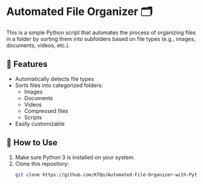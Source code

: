 # Automated File Organizer 🗂️

This is a simple Python script that automates the process of organizing files in a folder by sorting them into subfolders based on file types (e.g., images, documents, videos, etc.).

## 📌 Features

- Automatically detects file types
- Sorts files into categorized folders:
  - Images
  - Documents
  - Videos
  - Compressed files
  - Scripts
- Easily customizable

## 🚀 How to Use

1. Make sure Python 3 is installed on your system.
2. Clone this repository:
   ```bash
   git clone https://github.com/KfQo/Automated-File-Organizer-with-Python.git
